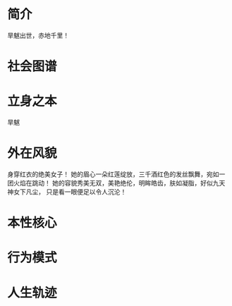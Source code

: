 # 简介
旱魃出世，赤地千里！

# 社会图谱

# 立身之本
旱魃
# 外在风貌
身穿红衣的绝美女子！
她的眉心一朵红莲绽放，三千酒红色的发丝飘舞，宛如一团火焰在跳动！
她的容貌秀美无双，美艳绝伦，明眸皓齿，肤如凝脂，好似九天神女下凡尘，
只是看一眼便足以令人沉沦！

# 本性核心


# 行为模式

# 人生轨迹